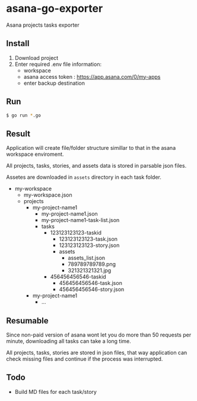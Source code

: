 # asana-go-exporter
Asana projects tasks exporter


## Install

 1. Download project
 2. Enter required .env file information:
    - workspace
    - asana access token : https://app.asana.com/0/my-apps
    - enter backup destination

## Run

```bash
$ go run *.go
```

## Result

Application will create file/folder structure simillar to that in the asana workspace enviroment.

All projects, tasks, stories, and assets data is stored in parsable json files.

Assetes are downloaded in `assets` directory in each task folder.


 - my-workspace
   - my-workspace.json
   - projects
     - my-project-name1
       - my-project-name1.json
       - my-project-name1-task-list.json
       - tasks
         - 123123123123-taskid
           - 123123123123-task.json
           - 123123123123-story.json
           - assets
             - assets_list.json
             - 789789789789.png
             - 321321321321.jpg
         - 456456456546-taskid
           - 456456456546-task.json
           - 456456456546-story.json
     - my-project-name1
       - ...
## Resumable

Since non-paid version of asana wont let you do more than 50 requests per minute, downloading all tasks can take a long time.

All projects, tasks, stories are stored in json files, that way application can check missing files and continue if the process was interrupted.


## Todo

 - Build MD files for each task/story
